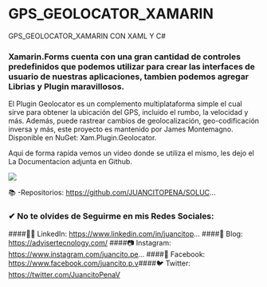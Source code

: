# GPS_GEOLOCATOR_XAMARIN
GPS_GEOLOCATOR_XAMARIN CON XAML Y C#
### Xamarin.Forms cuenta con una gran cantidad de controles predefinidos que podemos utilizar para crear las interfaces de usuario de nuestras aplicaciones, tambien podemos agregar Librias y Plugin maravillosos.

El Plugin Geolocator es un complemento multiplataforma simple el cual sirve para obtener la ubicación del GPS, incluido el rumbo, la velocidad y más. Además, puede rastrear cambios de geolocalización, geo-codificación inversa y más, este proyecto es mantenido por James Montemagno.
Disponible en NuGet: Xam.Plugin.Geolocator.

Aqui de forma rapida vemos un video donde se utiliza el mismo, les dejo el La Documentacion adjunta en Github.

![](DIAGRAMA.png)


📚 -Repositorios:
https://github.com/JUANCITOPENA/SOLUC...

### ✔ No te olvides de Seguirme en mis Redes Sociales:

####👨‍💼 LinkedIn: https://www.linkedin.com/in/juancitop...
####📰 Blog: https://advisertecnology.com/
####📷 Instagram: https://www.instagram.com/juancito.pe...
####📑 Facebook: https://www.facebook.com/juancito.p.v​
####🐦 Twitter: https://twitter.com/JuancitoPenaV​
